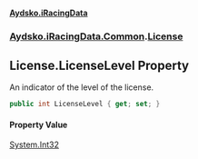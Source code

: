 #### [Aydsko.iRacingData](index.md 'index')
### [Aydsko.iRacingData.Common](index.md#Aydsko.iRacingData.Common 'Aydsko.iRacingData.Common').[License](License.md 'Aydsko.iRacingData.Common.License')

## License.LicenseLevel Property

An indicator of the level of the license.

```csharp
public int LicenseLevel { get; set; }
```

#### Property Value
[System.Int32](https://docs.microsoft.com/en-us/dotnet/api/System.Int32 'System.Int32')